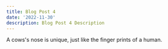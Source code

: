 ```yaml
---
title: Blog Post 4
date: '2022-11-30'
description: Blog Post 4 Description
---
```


A cows's nose is unique, just like the finger prints of a human.
